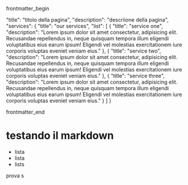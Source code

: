 

frontmatter_begin

"title": "titolo della pagina",
"description": "descriione della pagina",
"services": {
    "title": "our services",
    "list": [
        {
            "title": "service one",
            "description": "Lorem ipsum dolor sit amet consectetur, adipisicing elit. Recusandae repellendus in, neque quisquam tempora illum eligendi voluptatibus eius earum ipsum! Eligendi vel molestias exercitationem iure corporis voluptas eveniet veniam eius."
        },
        {
            "title": "service two",
            "description": "Lorem ipsum dolor sit amet consectetur, adipisicing elit. Recusandae repellendus in, neque quisquam tempora illum eligendi voluptatibus eius earum ipsum! Eligendi vel molestias exercitationem iure corporis voluptas eveniet veniam eius."
        },
        {
            "title": "service three",
            "description": "Lorem ipsum dolor sit amet consectetur, adipisicing elit. Recusandae repellendus in, neque quisquam tempora illum eligendi voluptatibus eius earum ipsum! Eligendi vel molestias exercitationem iure corporis voluptas eveniet veniam eius."
        }
    ]
}

frontmatter_end

# testando il markdown

* lista
* lista
* lists

prova s